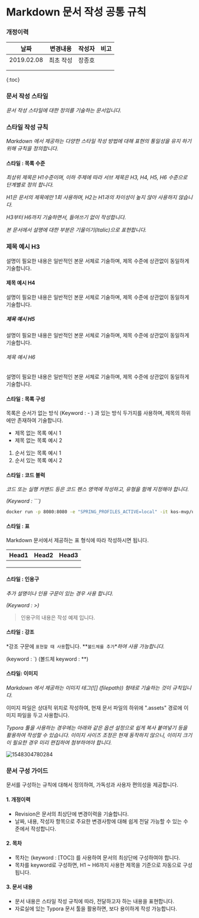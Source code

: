 # Markdown 문서 작성 공통 규칙



### 개정이력

|    날짜    | 변경내용  | 작성자 | 비고 |
| :--------: | :-------: | :----: | :--: |
| 2019.02.08 | 최초 작성 | 장종호 |      |
|            |           |        |      |
|            |           |        |      |





{:toc}







### 문서 작성 스타일

*문서 작성 스타일에 대한 정의를 기술하는 문서입니다.*







### 스타일 작성 규칙

*Markdown 에서 제공하는 다양한 스타일 작성 방법에 대해 표현의 통일성을 유지 하기 위해 규칙을 정의합니다.*



#### 스타일 : 목록 수준

*최상위 제목은 H1수준이며, 이하 주제에 따라 서브 제목은 H3, H4, H5, H6 수준으로 단계별로 정의 합니다.*

*H1은 문서의 제목에만 1회 사용하며, H2는 H1과의 차이성이 높지 않아 사용하지 않습니다.*

*H3부터 H6까지 기술하면서, 들여쓰기 없이 작성합니다.*

*본 문서에서 설명에 대한 부분은 기울이기(Italic)으로 표현합니다.*



### 제목 예시 H3

설명이 필요한 내용은 일반적인 본문 서체로 기술하며, 제목 수준에 상관없이 동일하게 기술합니다.

#### 제목 예시 H4

설명이 필요한 내용은 일반적인 본문 서체로 기술하며, 제목 수준에 상관없이 동일하게 기술합니다.

##### 제목 예시 H5

설명이 필요한 내용은 일반적인 본문 서체로 기술하며, 제목 수준에 상관없이 동일하게 기술합니다.

###### 제목 예시 H6

설명이 필요한 내용은 일반적인 본문 서체로 기술하며, 제목 수준에 상관없이 동일하게 기술합니다.





#### 스타일 : 목록 구성

목록은 순서가 없는 방식 (Keyword : - ) 과 있는 방식 두가지를 사용하며, 제목의 하위에만 존재하여 기술합니다.

- 제목 없는 목록 예시 1
- 제목 없는 목록 예시 2

1. 순서 있는 목록 예시 1
2. 순서 있는 목록 예시 2



#### 스타일 : 코드 블럭

*코드 또는 실행 커맨드 등은 코드 펜스 영역에 작성하고, 유형을 함께 지정해야 합니다.*

*(Keyword : ```)*

```bash
docker run -p 8080:8080 -e "SPRING_PROFILES_ACTIVE=local" -it kos-mvp/usagedata
```



#### 스타일 : 표

Markdown 문서에서 제공하는 표 형식에 따라 작성하시면 됩니다.

| Head1 | Head2 | Head3 |
| ----- | ----- | ----- |
|       |       |       |
|       |       |       |
|       |       |       |



#### 스타일 : 인용구

*추가 설명이나 인용 구문이 있는 경우 사용 합니다.*

*(Keyword :  >)*

> 인용구의 내용은 작성 예제 입니다.



#### 스타일 : 강조

*강조 구문에 `표현할 때 사용`합니다. **`볼드체를 추가`**하여 사용 가능합니다.*

(keyword : `) (볼드체 keyword : **)



#### 스타일: 이미지

*Markdown 에서 제공하는 이미지 테그(![] (filepath)) 형태로 기술하는 것이 규칙입니다.*

이미지 파일은 상대적 위치로 작성하여, 현재 문서 파일의 하위에 ".assets" 경로에 이미지 파일을 두고 사용합니다. 

*Typora 툴을 사용하는 경우에는 아래와 같은 옵션 설정으로 쉽게 복사 붙여넣기 등을 활용하여 작성할 수 있습니다. 이미지 사이즈 조정은 현재 동작하지 않으니, 이미지 크기이 필요한 경우 미리 편집하여 첨부하여야 합니다.* 

   ![1548304780284](assets/1548304780284.png)

   







### 문서 구성 가이드

문서를 구성하는 규칙에 대해서 정의하여, 가독성과 사용자 편의성을 제공합니다.



#### 1. 개정이력

- Revision은 문서의 최상단에 변경이력을 기술합니다.
- 날짜, 내용, 작성자 항목으로 주요한 변경사항에 대해 쉽게 전달 가능할 수 있는 수준에서 작성합니다.

#### 2. 목차

- 목차는 (keyword : [TOC]) 를 사용하여 문서의 최상단에 구성하여야 합니다.
- 목차를 keyword로 구성하면, H1 ~ H6까지 사용한 제목을 기준으로 자동으로 구성됩니다.

#### 3. 문서 내용

- 문서 내용은 스타일 작성 규칙에 따라, 전달하고자 하는 내용을 표현합니다.
- 자료실에 있는 Typora 문서 툴을 활용하면, 보다 용이하게 작성 가능합니다.


